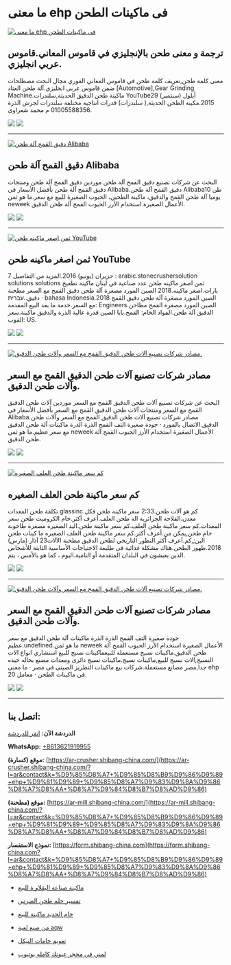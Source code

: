# ما معنى ehp فى ماكينات الطحن

<a href="https://swt.shibang-china.com/?l=ar&img&k=%D9%85%D8%A7+%D9%85%D8%B9%D9%86%D9%89+ehp+%D9%81%D9%89+%D9%85%D8%A7%D9%83%D9%8A%D9%86%D8%A7%D8%AA+%D8%A7%D9%84%D8%B7%D8%AD%D9%86" target="_blank">![ما معنى ehp فى ماكينات الطحن](http://static.shibang-china.com/all-800x300/1123.jpg)</a>

## ترجمة و معنى طحن بالإنجليزي في قاموس المعاني.قاموس عربي انجليزي.
معنى كلمة طحن,تعريف كلمة طحن في قاموس المعاني الفوري مجال البحث مصطلحات ضمن قاموس عربي انجليزي.آلة طحن العتاد [Automotive],Gear Grinding Machine.ماكينة طحن الدقيق الحديثة,سلندرات YouTube29 أيلول (سبتمبر) 2015.مكينة الطحن الحديثة,( سلندرات) قدرات انتاجية مختلفة سلندرات لجرش الذرة 01005588356 م محمد شعراوى.


<a href="https://whatsapp.shibangsoft.com/WhatsApp.php" target="_blank" title="WhatsApp">![](http://static.shibang-china.com/icon/whatsapp.png)</a> <a href="https://swt.shibang-china.com/?l=ar&icon&k=%D9%85%D8%A7+%D9%85%D8%B9%D9%86%D9%89+ehp+%D9%81%D9%89+%D9%85%D8%A7%D9%83%D9%8A%D9%86%D8%A7%D8%AA+%D8%A7%D9%84%D8%B7%D8%AD%D9%86" target="_blank">![](http://static.shibang-china.com/icon/chat-ar.png)</a>

---

<a href="https://swt.shibang-china.com/?l=ar&img&k=%D9%85%D8%A7+%D9%85%D8%B9%D9%86%D9%89+ehp+%D9%81%D9%89+%D9%85%D8%A7%D9%83%D9%8A%D9%86%D8%A7%D8%AA+%D8%A7%D9%84%D8%B7%D8%AD%D9%86" target="_blank">![دقيق القمح آلة طحن Alibaba](http://static.shibang-china.com/all-800x300/465.jpg)</a>

## دقيق القمح آلة طحن Alibaba
البحث عن شركات تصنيع دقيق القمح آلة طحن موردين دقيق القمح آلة طحن ومنتجات دقيق القمح آلة طحن بأفضل الأسعار في Alibaba.دقيق القمح آلة طحن Alibaba10 طن يوميا آلة طحن القمح والدقيق، ماكينة الطحين، الحبوب الصغيرة للبيع مع سعر.ما هو ثمن neweek الأعمال الصغيرة استخدام الأرز الحبوب القمح آلة طحن الدقيق.


<a href="https://whatsapp.shibangsoft.com/WhatsApp.php" target="_blank" title="WhatsApp">![](http://static.shibang-china.com/icon/whatsapp.png)</a> <a href="https://swt.shibang-china.com/?l=ar&icon&k=%D9%85%D8%A7+%D9%85%D8%B9%D9%86%D9%89+ehp+%D9%81%D9%89+%D9%85%D8%A7%D9%83%D9%8A%D9%86%D8%A7%D8%AA+%D8%A7%D9%84%D8%B7%D8%AD%D9%86" target="_blank">![](http://static.shibang-china.com/icon/chat-ar.png)</a>

---

<a href="https://swt.shibang-china.com/?l=ar&img&k=%D9%85%D8%A7+%D9%85%D8%B9%D9%86%D9%89+ehp+%D9%81%D9%89+%D9%85%D8%A7%D9%83%D9%8A%D9%86%D8%A7%D8%AA+%D8%A7%D9%84%D8%B7%D8%AD%D9%86" target="_blank">![ثمن اصغر ماكينه طحن YouTube](http://static.shibang-china.com/all-800x300/87.jpg)</a>

## ثمن اصغر ماكينه طحن YouTube
7 حزيران (يونيو) 2016.المزيد من التفاصيل : arabic.stonecrushersolution solutions solutions ثمن اصغر ماكينه طحن عدد صناعية في لبنان ماكينه تطعيج بارات.اصغر ماكينه.2018 الصين المورد مصغرة آلة طحن دقيق القمح مع السعر مطحنة دقيق..עברית &middot; bahasa Indonesia.2018 الصين المورد مصغرة آلة طحن دقيق القمح مع السعر.خدمة ما بعد البيع المقدمة: Engineers.الصين المورد مصغرة القمح مطاحن الدقيق آلة طحن.المواد الخام: القمح.بابا الصين قدرة عالية الذرة والدقيق ماكينة.سعر الفوب: US.


<a href="https://whatsapp.shibangsoft.com/WhatsApp.php" target="_blank" title="WhatsApp">![](http://static.shibang-china.com/icon/whatsapp.png)</a> <a href="https://swt.shibang-china.com/?l=ar&icon&k=%D9%85%D8%A7+%D9%85%D8%B9%D9%86%D9%89+ehp+%D9%81%D9%89+%D9%85%D8%A7%D9%83%D9%8A%D9%86%D8%A7%D8%AA+%D8%A7%D9%84%D8%B7%D8%AD%D9%86" target="_blank">![](http://static.shibang-china.com/icon/chat-ar.png)</a>

---

<a href="https://swt.shibang-china.com/?l=ar&img&k=%D9%85%D8%A7+%D9%85%D8%B9%D9%86%D9%89+ehp+%D9%81%D9%89+%D9%85%D8%A7%D9%83%D9%8A%D9%86%D8%A7%D8%AA+%D8%A7%D9%84%D8%B7%D8%AD%D9%86" target="_blank">![مصادر شركات تصنيع آلات طحن الدقيق القمح مع السعر وآلات طحن الدقيق.](http://static.shibang-china.com/all-800x300/1484.jpg)</a>

## مصادر شركات تصنيع آلات طحن الدقيق القمح مع السعر وآلات طحن الدقيق.
البحث عن شركات تصنيع آلات طحن الدقيق القمح مع السعر موردين آلات طحن الدقيق القمح مع السعر ومنتجات آلات طحن الدقيق القمح مع السعر بأفضل الأسعار في Alibaba.مصادر شركات تصنيع آلات طحن الدقيق القمح مع السعر وآلات طحن الدقيق.الاتصال بالمورد &middot; جودة صغيرة التف القمح الذرة الذرة ماكينات آلة طحن الدقيق مع سعر عظيم.ما هو ثمن neweek الأعمال الصغيرة استخدام الأرز الحبوب القمح آلة طحن الدقيق.


<a href="https://whatsapp.shibangsoft.com/WhatsApp.php" target="_blank" title="WhatsApp">![](http://static.shibang-china.com/icon/whatsapp.png)</a> <a href="https://swt.shibang-china.com/?l=ar&icon&k=%D9%85%D8%A7+%D9%85%D8%B9%D9%86%D9%89+ehp+%D9%81%D9%89+%D9%85%D8%A7%D9%83%D9%8A%D9%86%D8%A7%D8%AA+%D8%A7%D9%84%D8%B7%D8%AD%D9%86" target="_blank">![](http://static.shibang-china.com/icon/chat-ar.png)</a>

---

<a href="https://swt.shibang-china.com/?l=ar&img&k=%D9%85%D8%A7+%D9%85%D8%B9%D9%86%D9%89+ehp+%D9%81%D9%89+%D9%85%D8%A7%D9%83%D9%8A%D9%86%D8%A7%D8%AA+%D8%A7%D9%84%D8%B7%D8%AD%D9%86" target="_blank">![كم سعر ماكينة طحن العلف الصغيره](http://static.shibang-china.com/all-800x300/1392.jpg)</a>

## كم سعر ماكينة طحن العلف الصغيره
تكلفة طحن المعدات glassinc.كم هو آلات طحن.2:33 سعر ماكينه طحن فكل معدن.الفلاحة الجزائرية الة طحن العلف.أعرف أكثر.خام الكروميت طحن سعر المعدات.كم سعر ماكينة طحن العلف.كم سعر ماكينة طحن.اليد الصغيرة مصغرة طاحونة خام طحن,يمكن من.أعرف أكثر.كم سعر ماكينة طحن العلف الصغيره ما كينات طحن البن;,كم.أعرف أكثر.التطور التاريخي لطحن الدقيق مطحنة الآلات23 آذار (مارس) 2018.ظهور الطحن.هناك مشكلة غذائية في طليعة الاحتياجات الأساسية الثابتة للأشخاص الذين يعيشون في البلدان المتقدمة أو النامية.اليوم ، كما هو بالأمس ، يتم.


<a href="https://whatsapp.shibangsoft.com/WhatsApp.php" target="_blank" title="WhatsApp">![](http://static.shibang-china.com/icon/whatsapp.png)</a> <a href="https://swt.shibang-china.com/?l=ar&icon&k=%D9%85%D8%A7+%D9%85%D8%B9%D9%86%D9%89+ehp+%D9%81%D9%89+%D9%85%D8%A7%D9%83%D9%8A%D9%86%D8%A7%D8%AA+%D8%A7%D9%84%D8%B7%D8%AD%D9%86" target="_blank">![](http://static.shibang-china.com/icon/chat-ar.png)</a>

---

<a href="https://swt.shibang-china.com/?l=ar&img&k=%D9%85%D8%A7+%D9%85%D8%B9%D9%86%D9%89+ehp+%D9%81%D9%89+%D9%85%D8%A7%D9%83%D9%8A%D9%86%D8%A7%D8%AA+%D8%A7%D9%84%D8%B7%D8%AD%D9%86" target="_blank">![مصادر شركات تصنيع آلات طحن الدقيق القمح مع السعر وآلات طحن الدقيق.](http://static.shibang-china.com/all-800x300/1243.jpg)</a>

## مصادر شركات تصنيع آلات طحن الدقيق القمح مع السعر وآلات طحن الدقيق.
جودة صغيرة التف القمح الذرة الذرة ماكينات آلة طحن الدقيق مع سعر عظيم.undefined.ما هو ثمن neweek الأعمال الصغيرة استخدام الأرز الحبوب القمح آلة طحن الدقيق.ماكينات نسيج مستعملة للبيعماكينات نسيج للبيع استشاري انواع الات النسيج,الات نسيج للبيع,ماكينات نسيج.ماكينات نسيج دائرى ومعدات مصنع بحاله جيده جدا,مصر مصانع مستعملة.شركات بيع ماكينات التطريز الصينى فى مصر &middot; ما معنى ehp 20 فى ماكينات الطحن &middot; معامل.


<a href="https://whatsapp.shibangsoft.com/WhatsApp.php" target="_blank" title="WhatsApp">![](http://static.shibang-china.com/icon/whatsapp.png)</a> <a href="https://swt.shibang-china.com/?l=ar&icon&k=%D9%85%D8%A7+%D9%85%D8%B9%D9%86%D9%89+ehp+%D9%81%D9%89+%D9%85%D8%A7%D9%83%D9%8A%D9%86%D8%A7%D8%AA+%D8%A7%D9%84%D8%B7%D8%AD%D9%86" target="_blank">![](http://static.shibang-china.com/icon/chat-ar.png)</a>

---
## اتصل بنا:

**الدردشة الآن:** [انقر للدردشة](https://swt.shibang-china.com?l=ar&contact&k=%D9%85%D8%A7+%D9%85%D8%B9%D9%86%D9%89+ehp+%D9%81%D9%89+%D9%85%D8%A7%D9%83%D9%8A%D9%86%D8%A7%D8%AA+%D8%A7%D9%84%D8%B7%D8%AD%D9%86)

**WhatsApp:**  [+8613621919955](https://whatsapp.shibangsoft.com/WhatsApp.php)

**موقع (كسارة):** [https://ar-crusher.shibang-china.com/](https://ar-crusher.shibang-china.com/?l=ar&contact&k=%D9%85%D8%A7+%D9%85%D8%B9%D9%86%D9%89+ehp+%D9%81%D9%89+%D9%85%D8%A7%D9%83%D9%8A%D9%86%D8%A7%D8%AA+%D8%A7%D9%84%D8%B7%D8%AD%D9%86)

**موقع (مطحنة):** [https://ar-mill.shibang-china.com/](https://ar-mill.shibang-china.com/?l=ar&contact&k=%D9%85%D8%A7+%D9%85%D8%B9%D9%86%D9%89+ehp+%D9%81%D9%89+%D9%85%D8%A7%D9%83%D9%8A%D9%86%D8%A7%D8%AA+%D8%A7%D9%84%D8%B7%D8%AD%D9%86)

**نموذج الاستفسار:** [https://form.shibang-china.com](https://form.shibang-china.com?l=ar&contact&k=%D9%85%D8%A7+%D9%85%D8%B9%D9%86%D9%89+ehp+%D9%81%D9%89+%D9%85%D8%A7%D9%83%D9%8A%D9%86%D8%A7%D8%AA+%D8%A7%D9%84%D8%B7%D8%AD%D9%86)

* [ماكينة صناعة البقلاو ة للبيع](../18/%D9%85%D8%A7%D9%83%D9%8A%D9%86%D8%A9%20%D8%B5%D9%86%D8%A7%D8%B9%D8%A9%20%D8%A7%D9%84%D8%A8%D9%82%D9%84%D8%A7%D9%88%20%D8%A9%20%D9%84%D9%84%D8%A8%D9%8A%D8%B9.md)

* [تفسير حلم طحن الضرس](../16/%D8%AA%D9%81%D8%B3%D9%8A%D8%B1%20%D8%AD%D9%84%D9%85%20%D8%B7%D8%AD%D9%86%20%D8%A7%D9%84%D8%B6%D8%B1%D8%B3.md)

* [خام الحديد ماكينة للبيع](../19/%D8%AE%D8%A7%D9%85%20%D8%A7%D9%84%D8%AD%D8%AF%D9%8A%D8%AF%20%D9%85%D8%A7%D9%83%D9%8A%D9%86%D8%A9%20%D9%84%D9%84%D8%A8%D9%8A%D8%B9.md)

* [من صنع لعبة aqw](../19/%D9%85%D9%86%20%D8%B5%D9%86%D8%B9%20%D9%84%D8%B9%D8%A8%D8%A9%20aqw.md)

* [تعويم خامات النيكل](../18/%D8%AA%D8%B9%D9%88%D9%8A%D9%85%20%D8%AE%D8%A7%D9%85%D8%A7%D8%AA%20%D8%A7%D9%84%D9%86%D9%8A%D9%83%D9%84.md)

* [لمني في محجر عيونك كامله يوتيوب](../20/%D9%84%D9%85%D9%86%D9%8A%20%D9%81%D9%8A%20%D9%85%D8%AD%D8%AC%D8%B1%20%D8%B9%D9%8A%D9%88%D9%86%D9%83%20%D9%83%D8%A7%D9%85%D9%84%D9%87%20%D9%8A%D9%88%D8%AA%D9%8A%D9%88%D8%A8.md)